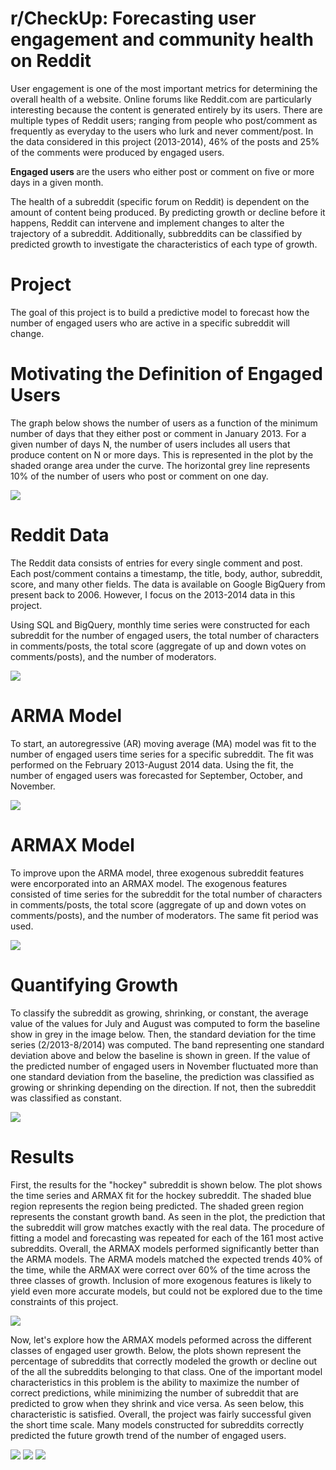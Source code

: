 # r/CheckUp: Forecasting user engagement and community health on Reddit

User engagement is one of the most important metrics for determining the overall health of a website. Online forums like Reddit.com are particularly interesting because the content is generated entirely by its users. There are multiple types of Reddit users; ranging from people who post/comment as frequently as everyday to the users who lurk and never comment/post. In the data considered in this project (2013-2014), 46% of the posts and 25% of the comments were produced by engaged users.

<b> Engaged users </b> are the users who either post or comment on five or more days in a given month.

The health of a subreddit (specific forum on Reddit) is dependent on the amount of content being produced. By predicting growth or decline before it happens, Reddit can intervene and implement changes to alter the trajectory of a subreddit. Additionally, subbreddits can be classified by predicted growth to investigate the characteristics of each type of growth.

# Project

The goal of this project is to build a predictive model to forecast how the number of engaged users who are active in a specific subreddit will change.

# Motivating the Definition of Engaged Users

The graph below shows the number of users as a function of the minimum number of days that they either post or comment in January 2013. For a given number of days N, the number of users includes all users that produce content on N or more days. This is represented in the plot by the shaded orange area under the curve. The horizontal grey line represents 10% of the number of users who post or comment on one day.

![](https://github.com/tharrington923/rCheckUp/blob/master/website/rcheckup/static/images/engaged_users.png)

# Reddit Data

The Reddit data consists of entries for every single comment and post. Each post/comment contains a timestamp, the title, body, author, subreddit, score, and many other fields. The data is available on Google BigQuery from present back to 2006. However, I focus on the 2013-2014 data in this project.

Using SQL and BigQuery, monthly time series were constructed for each subreddit for the number of engaged users, the total number of characters in comments/posts, the total score (aggregate of up and down votes on comments/posts), and the number of moderators.

![](https://github.com/tharrington923/rCheckUp/blob/master/website/rcheckup/static/images/data.png)

# ARMA Model

To start, an autoregressive (AR) moving average (MA) model was fit to the number of engaged users time series for a specific subreddit. The fit was performed on the February 2013-August 2014 data. Using the fit, the number of engaged users was forecasted for September, October, and November.

![](https://github.com/tharrington923/rCheckUp/blob/master/website/rcheckup/static/images/arma.png)

# ARMAX Model

To improve upon the ARMA model, three exogenous subreddit features were encorporated into an ARMAX model. The exogenous features consisted of time series for the subreddit for the total number of characters in comments/posts, the total score (aggregate of up and down votes on comments/posts), and the number of moderators. The same fit period was used.

![](https://github.com/tharrington923/rCheckUp/blob/master/website/rcheckup/static/images/armax.png)

# Quantifying Growth

To classify the subreddit as growing, shrinking, or constant,
the average value of the values for July and August was computed to form the baseline show in grey in the image below.
Then, the standard deviation for the time series (2/2013-8/2014) was computed.
The band representing one standard deviation above and below the baseline is shown in green.
If the value of the predicted number of engaged users in November
fluctuated more than one standard deviation from the baseline,
the prediction was classified as growing or shrinking depending on the direction. If not,
then the subreddit was classified as constant.

![](https://github.com/tharrington923/rCheckUp/blob/master/website/rcheckup/static/images/quantify_growth.png)

# Results

First, the results for the "hockey" subreddit is shown below. The plot shows the time series and ARMAX fit for
the hockey subreddit. The shaded blue region represents the
region being predicted. The shaded green region represents the
constant growth band. As seen in the plot, the prediction that the subreddit will grow matches exactly with the real data.
The procedure of fitting a model and forecasting was repeated for each of the 161 most active subreddits.
Overall, the ARMAX models performed significantly better than the
ARMA models. The ARMA models matched the expected trends 40% of the time,
while the ARMAX were correct over 60% of the time across the three classes of growth.
Inclusion of more exogenous features is likely to yield even more accurate models,
but could not be explored due to the time constraints of this project.

![](https://github.com/tharrington923/rCheckUp/blob/master/website/rcheckup/static/images/hockey_subreddit.png)

Now, let's explore how the ARMAX models peformed across the different classes of engaged user growth.
Below, the plots shown represent the percentage of subreddits that correctly
modeled the growth or decline out of the all the subreddits belonging to that class.
One of the important model characteristics in this problem is the ability to
maximize the number of correct predictions, while minimizing
the number of subreddit that are predicted to grow when they shrink and vice versa.
As seen below, this characteristic is satisfied. Overall, the project was
fairly successful given the short time scale. Many models constructed for subreddits
correctly predicted the future growth trend of the number of engaged users.

![](https://github.com/tharrington923/rCheckUp/blob/master/website/rcheckup/static/images/shrink.png)
![](https://github.com/tharrington923/rCheckUp/blob/master/website/rcheckup/static/images/constant.png)
![](https://github.com/tharrington923/rCheckUp/blob/master/website/rcheckup/static/images/growing.png)
